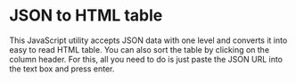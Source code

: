 # JSON to HTML table

 This JavaScript utility accepts JSON data with one level and converts it 
 into easy to read HTML table. You can also sort the table by clicking
 on the column header. For this, all you need to do is just paste the JSON URL into
 the text box and press enter.
 
